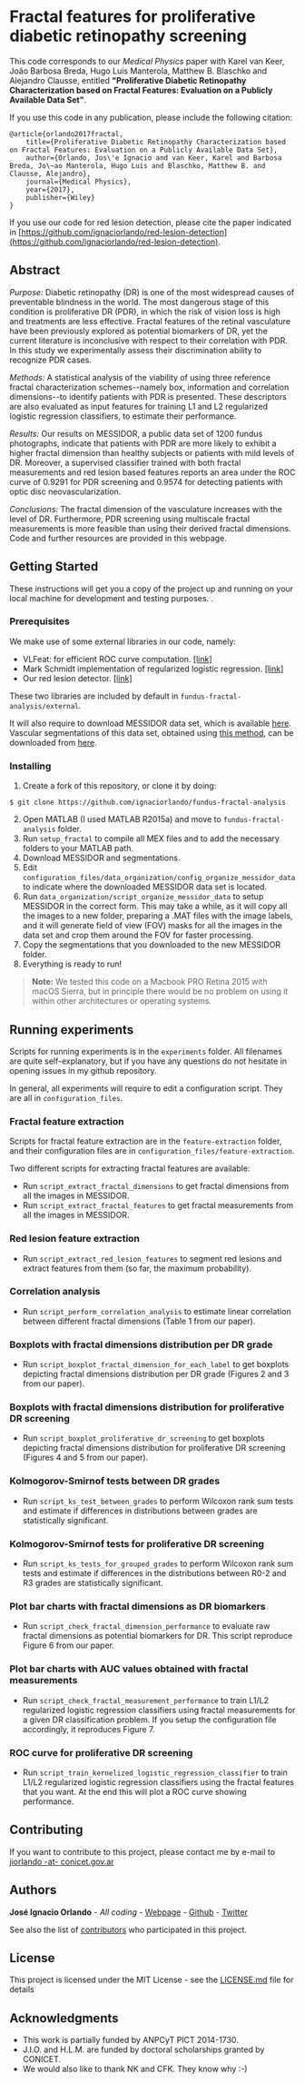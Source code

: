 # Fractal features for proliferative diabetic retinopathy screening

This code corresponds to our *Medical Physics* paper with Karel van Keer, João Barbosa Breda, Hugo Luis Manterola, Matthew B. Blaschko and Alejandro Clausse, entitled **"Proliferative Diabetic Retinopathy Characterization based on Fractal Features: Evaluation on a Publicly Available Data Set"**.

If you use this code in any publication, please include the following citation:
```
@article{orlando2017fractal,
	title={Proliferative Diabetic Retinopathy Characterization based on Fractal Features: Evaluation on a Publicly Available Data Set},
	author={Orlando, Jos\'e Ignacio and van Keer, Karel and Barbosa Breda, Jo\~ao Manterola, Hugo Luis and Blaschko, Matthew B. and Clausse, Alejandro},
	journal={Medical Physics},
	year={2017},
	publisher={Wiley}
}
```

If you use our code for red lesion detection, please cite the paper indicated in  [https://github.com/ignaciorlando/red-lesion-detection](https://github.com/ignaciorlando/red-lesion-detection).

## Abstract

*Purpose:* Diabetic retinopathy (DR) is one of the most widespread causes of preventable blindness in the world. The most dangerous stage of this condition is proliferative DR (PDR), in which the risk of vision loss is high and treatments are less effective. Fractal features of
the retinal vasculature have been previously explored as potential biomarkers of DR, yet the current literature is inconclusive with respect to their correlation with PDR. In this study we experimentally assess their discrimination ability to recognize PDR cases.

*Methods:* A statistical analysis of the viability of using three reference fractal characterization schemes--namely box, information and correlation dimensions--to identify patients with PDR is presented. These descriptors are also evaluated as input features for training L1 and
L2 regularized logistic regression classifiers, to estimate their performance.

*Results:* Our results on MESSIDOR, a public data set of 1200 fundus photographs, indicate that patients with PDR are more likely to exhibit a higher fractal dimension than healthy subjects or patients with mild levels of DR. Moreover, a supervised classifier trained with both fractal measurements and red lesion based features reports an area under the ROC curve of 0.9291 for PDR screening and 0.9574 for detecting patients with optic disc neovascularization.

*Conclusions:* The fractal dimension of the vasculature increases with the level of DR. Furthermore, PDR screening using multiscale fractal measurements is more feasible than using their derived fractal dimensions. Code and further resources are provided in this webpage.


## Getting Started

These instructions will get you a copy of the project up and running on your local machine for development and testing purposes. .

### Prerequisites

We make use of some external libraries in our code, namely:

 - VLFeat: for efficient ROC curve computation. [[link]](https://github.com/vlfeat/vlfeat)
 - Mark Schmidt implementation of regularized logistic regression. [[link]](https://www.cs.ubc.ca/~schmidtm/Software/code.html)
 - Our red lesion detector. [[link]](https://github.com/ignaciorlando/red-lesion-detection)

These two libraries are included by default in `fundus-fractal-analysis/external`.

It will also require to download MESSIDOR data set, which is available [here](www.adcis.net/en/Download-Third-Party/Messidor.html). Vascular segmentations of this data set, obtained using [this method](https://github.com/ignaciorlando/fundus-vessel-segmentation-tbme), can be downloaded from [here](https://app.box.com/s/66y5hyvj705lir82ckt89wan693fdb4r).

### Installing

 1. Create a fork of this repository, or clone it by doing:
```
$ git clone https://github.com/ignaciorlando/fundus-fractal-analysis
```
 2. Open MATLAB (I used MATLAB R2015a) and move to `fundus-fractal-analysis` folder.
 3. Run `setup_fractal` to compile all MEX files and to add the necessary folders to your MATLAB path.
 4. Download MESSIDOR and segmentations.
 5. Edit `configuration_files/data_organization/config_organize_messidor_data` to indicate where the downloaded MESSIDOR data set is located.
 5. Run `data_organization/script_organize_messidor_data` to setup MESSIDOR in the correct form. This may take a while, as it will copy all the images to a new folder, preparing a .MAT files with the image labels, and it will generate field of view (FOV) masks for all the images in the data set and crop them around the FOV for faster processing.
 6. Copy the segmentations that you downloaded to the new MESSIDOR folder.
 7. Everything is ready to run!

> **Note:** We tested this code on a Macbook PRO Retina 2015 with macOS Sierra, but in principle there would be no problem on using it within other architectures or operating systems.

## Running experiments

Scripts for running experiments is in the `experiments` folder. All filenames are quite self-explanatory, but if you have any questions do not hesitate in opening issues in my github repository.

In general, all experiments will require to edit a configuration script. They are all in `configuration_files`.

### Fractal feature extraction

Scripts for fractal feature extraction are in the `feature-extraction` folder, and their configuration files are in `configuration_files/feature-extraction`.

Two different scripts for extracting fractal features are available:

 - Run `script_extract_fractal_dimensions` to get fractal dimensions from all the images in MESSIDOR.
 - Run `script_extract_fractal_features` to get fractal measurements from all the images in MESSIDOR.

### Red lesion feature extraction

 - Run `script_extract_red_lesion_features` to segment red lesions and extract features from them (so far, the maximum probability).

### Correlation analysis

- Run `script_perform_correlation_analysis` to estimate linear correlation between different fractal dimensions (Table 1 from our paper).

### Boxplots with fractal dimensions distribution per DR grade

- Run `script_boxplot_fractal_dimension_for_each_label` to get boxplots depicting fractal dimensions distribution per DR grade (Figures 2 and 3 from our paper).

### Boxplots with fractal dimensions distribution for proliferative DR screening

- Run `script_boxplot_proliferative_dr_screening` to get boxplots depicting fractal dimensions distribution for proliferative DR screening (Figures 4 and 5 from our paper).

### Kolmogorov-Smirnof tests between DR grades

- Run `script_ks_test_between_grades` to perform Wilcoxon rank sum tests and estimate if differences in distributions between grades are statistically significant.

### Kolmogorov-Smirnof tests for proliferative DR screening

- Run `script_ks_tests_for_grouped_grades` to perform Wilcoxon rank sum tests and estimate if differences in the distributions between R0-2 and R3 grades are statistically significant.

### Plot bar charts with fractal dimensions as DR biomarkers

- Run `script_check_fractal_dimension_performance` to evaluate raw fractal dimensions as potential biomarkers for DR. This script reproduce Figure 6 from our paper.

### Plot bar charts with AUC values obtained with fractal measurements

- Run `script_check_fractal_measurement_performance` to train L1/L2 regularized logistic regression classifiers using fractal measurements for a given DR classification problem. If you setup the configuration file accordingly, it reproduces Figure 7.

### ROC curve for proliferative DR screening

- Run `script_train_kernelized_logistic_regression_classifier` to train L1/L2 regularized logistic regression classifiers using the fractal features that you want. At the end this will plot a ROC curve showing performance.


## Contributing

If you want to contribute to this project, please contact me by e-mail to [jiorlando -at- conicet.gov.ar](mailto:jiorlando@conicet.gov.ar)

## Authors

**José Ignacio Orlando** - *All coding* - [Webpage](https://ignaciorlando.github.io) - [Github](https://github.com/ignaciorlando) - [Twitter](https://twitter.com/ignaciorlando)

See also the list of [contributors](https://github.com/ignaciorlando/fundus-fractal-analysis/graphs/contributors) who participated in this project.

## License

This project is licensed under the MIT License - see the [LICENSE.md](https://github.com/ignaciorlando/fundus-fractal-analysis/LICENSE.md) file for details

## Acknowledgments

* This work is partially funded by ANPCyT PICT 2014-1730.
* J.I.O. and H.L.M. are funded by doctoral scholarships granted by CONICET.
* We would also like to thank NK and CFK. They know why :-)
